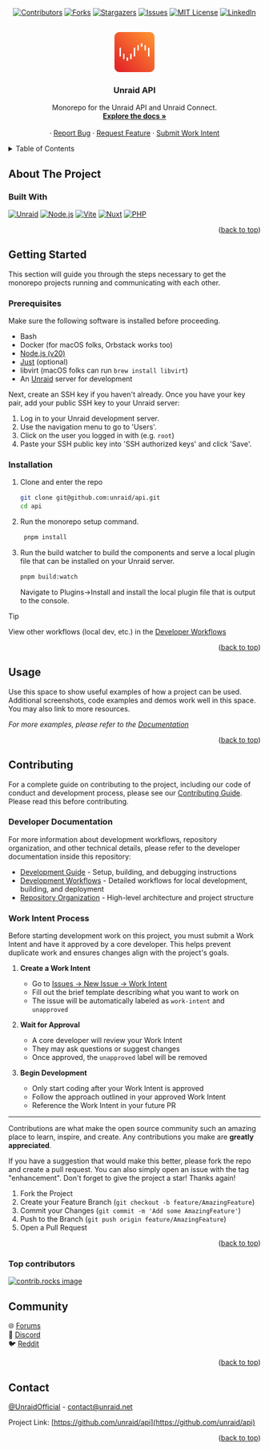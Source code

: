 <!-- Adapted from: https://github.com/othneildrew/Best-README-Template -->
<!-- Improved compatibility of back to top link: See: https://github.com/othneildrew/Best-README-Template/pull/73 -->
<a id="readme-top"></a>

<!-- PROJECT SHIELDS -->
<!--
*** I'm using markdown "reference style" links for readability.
*** Reference links are enclosed in brackets [ ] instead of parentheses ( ).
*** See the bottom of this document for the declaration of the reference variables
*** for contributors-url, forks-url, etc. This is an optional, concise syntax you may use.
*** https://www.markdownguide.org/basic-syntax/#reference-style-links
-->
<div align="center">

[![Contributors][contributors-shield]][contributors-url]
[![Forks][forks-shield]][forks-url]
[![Stargazers][stars-shield]][stars-url]
[![Issues][issues-shield]][issues-url]
[![MIT License][license-shield]][license-url]
[![LinkedIn][linkedin-shield]][linkedin-url]

</div>
<!-- PROJECT LOGO -->
<br />
<div align="center">
  <a href="https://github.com/unraid/api">
    <img src=".github/unraid.svg" alt="Logo" width="80" height="80"/>
  </a>

<h3 align="center">Unraid API</h3>

  <p align="center">
    Monorepo for the Unraid API and Unraid Connect.
    <br />
    <a href="https://docs.unraid.net/API/"><strong>Explore the docs »</strong></a>
    <br />
    <br />
    ·
    <a href="https://github.com/unraid/api/issues/new?template=bug_report.md">Report Bug</a>
    ·
    <a href="https://github.com/unraid/api/issues/new?template=feature_request.md">Request Feature</a>
    ·
    <a href="https://github.com/unraid/api/issues/new?template=work_intent.md&type=task">Submit Work Intent</a>
  </p>
</div>

<!-- TABLE OF CONTENTS -->
<details>
  <summary>Table of Contents</summary>
  <ol>
    <li>
      <a href="#about-the-project">About The Project</a>
      <ul>
        <li><a href="#built-with">Built With</a></li>
      </ul>
    </li>
    <li>
      <a href="#getting-started">Getting Started</a>
      <ul>
        <li><a href="#prerequisites">Prerequisites</a></li>
        <li><a href="#installation">Installation</a></li>
      </ul>
    </li>
    <li><a href="#usage">Usage</a></li>
    <li><a href="#roadmap">Roadmap</a></li>
    <li><a href="#contributing">Contributing</a></li>
    <li><a href="#license">License</a></li>
    <li><a href="#contact">Contact</a></li>
    <li><a href="#acknowledgments">Acknowledgments</a></li>
  </ol>
</details>

<!-- ABOUT THE PROJECT -->
## About The Project

<!-- [![Product Name Screen Shot][product-screenshot]](https://unraid.net) 

<p align="right">(<a href="#readme-top">back to top</a>)</p> -->

### Built With

[![Unraid][Unraid]][Unraid-url]
[![Node.js][Node.js]][Node-url]
[![Vite][Vite-badge]][Vite-url]
[![Nuxt][Nuxt.js]][Nuxt-url]
[![PHP][PHP]][PHP-url]

<p align="right">(<a href="#readme-top">back to top</a>)</p>

<!-- GETTING STARTED -->
## Getting Started

This section will guide you through the steps necessary to get the monorepo projects running and
communicating with each other.

### Prerequisites

Make sure the following software is installed before proceeding.

* Bash
* Docker (for macOS folks, Orbstack works too)
* [Node.js (v20)][Node-url]
* [Just](https://github.com/casey/just) (optional)
* libvirt (macOS folks can run `brew install libvirt`)
* An [Unraid][Unraid-url] server for development

Next, create an SSH key if you haven't already.
Once you have your key pair, add your public SSH key to your Unraid server:

1. Log in to your Unraid development server.
2. Use the navigation menu to go to 'Users'.
3. Click on the user you logged in with (e.g. `root`)
4. Paste your SSH public key into 'SSH authorized keys' and click 'Save'.

### Installation

1. Clone and enter the repo

   ```sh
   git clone git@github.com:unraid/api.git
   cd api
   ```

2. Run the monorepo setup command.

   ```sh
    pnpm install
   ```

3. Run the build watcher to build the components and serve a local plugin file that can be installed on your Unraid server.

   ```sh
   pnpm build:watch
   ```

   Navigate to Plugins->Install and install the local plugin file that is output to the console.

> [!TIP]
> View other workflows (local dev, etc.) in the [Developer Workflows](./api/docs/developer/workflows.md)

<p align="right">(<a href="#readme-top">back to top</a>)</p>

<!-- USAGE EXAMPLES -->
## Usage

Use this space to show useful examples of how a project can be used. Additional screenshots, code examples and demos work well in this space. You may also link to more resources.

_For more examples, please refer to the [Documentation](https://docs.unraid.net/)_

<p align="right">(<a href="#readme-top">back to top</a>)</p>

<!-- ROADMAP -->
<!-- ## Roadmap

- [ ] Feature 1
- [ ] Feature 2
- [ ] Feature 3
    - [ ] Nested Feature

See the [open issues](https://github.com/unraid/api/issues) for a full list of proposed features (and known issues).

<p align="right">(<a href="#readme-top">back to top</a>)</p> -->

<!-- CONTRIBUTING -->
## Contributing

For a complete guide on contributing to the project, including our code of conduct and development process, please see our [Contributing Guide](./CONTRIBUTING.md). Please read this before contributing.

### Developer Documentation

For more information about development workflows, repository organization, and other technical details, please refer to the developer documentation inside this repository:

* [Development Guide](./api/docs/developer/development.md) - Setup, building, and debugging instructions
* [Development Workflows](./api/docs/developer/workflows.md) - Detailed workflows for local development, building, and deployment
* [Repository Organization](./api/docs/developer/repo-organization.md) - High-level architecture and project structure

### Work Intent Process

Before starting development work on this project, you must submit a Work Intent and have it approved by a core developer. This helps prevent duplicate work and ensures changes align with the project's goals.

1. **Create a Work Intent**
   * Go to [Issues → New Issue → Work Intent](https://github.com/unraid/api/issues/new?template=work_intent.md)
   * Fill out the brief template describing what you want to work on
   * The issue will be automatically labeled as `work-intent` and `unapproved`

2. **Wait for Approval**
   * A core developer will review your Work Intent
   * They may ask questions or suggest changes
   * Once approved, the `unapproved` label will be removed

3. **Begin Development**
   * Only start coding after your Work Intent is approved
   * Follow the approach outlined in your approved Work Intent
   * Reference the Work Intent in your future PR

---

Contributions are what make the open source community such an amazing place to learn, inspire, and create. Any contributions you make are **greatly appreciated**.

If you have a suggestion that would make this better, please fork the repo and create a pull request. You can also simply open an issue with the tag "enhancement".
Don't forget to give the project a star! Thanks again!

1. Fork the Project
2. Create your Feature Branch (`git checkout -b feature/AmazingFeature`)
3. Commit your Changes (`git commit -m 'Add some AmazingFeature'`)
4. Push to the Branch (`git push origin feature/AmazingFeature`)
5. Open a Pull Request

<p align="right">(<a href="#readme-top">back to top</a>)</p>

### Top contributors

<a href="https://github.com/unraid/api/graphs/contributors">
  <img src="https://contrib.rocks/image?repo=unraid/api" alt="contrib.rocks image" />
</a>

<!-- LICENSE -->
<!-- ## License

<p align="right">(<a href="#readme-top">back to top</a>)</p> -->

<!-- Community & Acknowledgements -->
## Community

🌐 [Forums](https://forums.unraid.net/)  
💬 [Discord](https://discord.unraid.net/)  
🐦 [Reddit](https://www.reddit.com/r/unRAID/)

<p align="right">(<a href="#readme-top">back to top</a>)</p>

<!-- CONTACT -->
## Contact

[@UnraidOfficial](https://twitter.com/UnraidOfficial) - <contact@unraid.net>

Project Link: [https://github.com/unraid/api](https://github.com/unraid/api)

<p align="right">(<a href="#readme-top">back to top</a>)</p>

<!-- MARKDOWN LINKS & IMAGES -->
<!-- https://www.markdownguide.org/basic-syntax/#reference-style-links -->
[contributors-shield]: https://img.shields.io/github/contributors/unraid/api.svg?style=for-the-badge
[contributors-url]: https://github.com/unraid/api/graphs/contributors
[forks-shield]: https://img.shields.io/github/forks/unraid/api.svg?style=for-the-badge
[forks-url]: https://github.com/unraid/api/network/members
[stars-shield]: https://img.shields.io/github/stars/unraid/api.svg?style=for-the-badge
[stars-url]: https://github.com/unraid/api/stargazers
[issues-shield]: https://img.shields.io/github/issues/unraid/api.svg?style=for-the-badge
[issues-url]: https://github.com/unraid/api/issues
[license-shield]: https://img.shields.io/badge/License-GPL--2.0-default?style=for-the-badge&color=red
[license-url]: https://github.com/unraid/api/blob/main/LICENSE.txt
[linkedin-shield]: https://img.shields.io/badge/-LinkedIn-black.svg?style=for-the-badge&logo=linkedin&colorB=555
[linkedin-url]: https://www.linkedin.com/company/unraid
[Nuxt.js]: https://img.shields.io/badge/Nuxt-002E3B?style=for-the-badge&logo=nuxtdotjs&logoColor=#00DC82
[Node.js]: https://img.shields.io/badge/node.js-6DA55F?style=for-the-badge&logo=node.js&logoColor=white
[PHP]: https://img.shields.io/badge/php-%23777BB4.svg?style=for-the-badge&logo=php&logoColor=white
[Unraid]: https://img.shields.io/badge/unraid-%23F15A2C.svg?style=for-the-badge&logo=unraid&logoColor=white
[Unraid-url]: https://unraid.net
[Nuxt-url]: https://nuxt.com/
[Node-url]: https://nodejs.org/
[PHP-url]: https://php.net/
[Vite-badge]: https://img.shields.io/badge/Vite-646CFF?style=for-the-badge&logo=Vite&logoColor=white
[Vite-url]: https://vite.dev/
